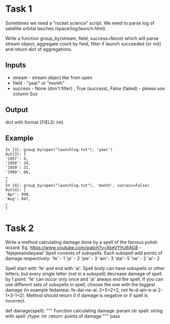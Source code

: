 # Task 1
Sometimes we need a "rocket science" script. We need to parse log of satellite orbital lauches /space/log/launch.html).

Write a function group_by(stream, field, success=None) which will parse stream object, aggregate count by field, filter if launch succeeded (or not) and return dict of aggregations.

## Inputs
* stream - stream object like from open
* field - "year" or "month"
* success - None (don't filter) , True (success), False (failed) - please use column Suc

## Output
dict with format {FIELD: int}

## Example
    In [3]: group_by(open("launchlog.txt"), 'year')
    Out[3]: {
    '1957': 4,
    '1958': 28,
    '1959': 31,
    '1960': 66,
    …
    }
    In [4]: group_by(open("launchlog.txt"), 'month', success=False)
    Out[4]: {
    'Apr': 940,
    'Aug': 847,
    …
    }
    
    
# Task 2
Write a method calculating damage done by a spell of the famous polish wizard.
Eg. https://www.youtube.com/watch?v=XkeVYHJ6AG8 - 'fejejeeaindaiyaiai'
Spell consists of subspells. Each subspell add points of damage respectively:
'fe' - 1
'je' - 2
'jee' - 3
'ain'- 3
'dai'- 5
'ne' - 2
'ai'- 2

Spell start with 'fe' and end with 'ai'. Spell body can have subspells or other letters, but every single letter (not in a subspell) decrease damage of
spell by 1 point. 'fe' can occur only once and 'ai' always end the spell. If you can use different sets of subspells in spell, choose the one with the
biggest damage (in example fedaineai: fe-dai-ne-ai: 2+5+2+2, not fe-d-ain-e-ai 2-1+3-1+2).
Method should return 0 if damage is negative or if spell is incorrect.

def damage(spell):
"""
Function calculating damage
:param str spell: string with spell
:rtype: int
:return: points of damage
"""
pass
